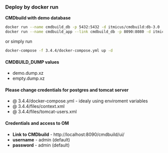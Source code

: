 ### Deploy by docker run
**CMDbuild with demo database**  
```bash
docker run --name cmdbuild_db -p 5432:5432 -d itmicus/cmdbuild:db-3.0
docker run --name cmdbuild_app --link cmdbuild_db -p 8090:8080 -d itmicus/cmdbuild:app-3.4.4
``` 
or simply run
```bash
docker-compose -f 3.4.4/docker-compose.yml up -d
```  

#### CMDBUILD_DUMP values
* demo.dump.xz
* empty.dump.xz

#### Please change credentials for postgres and tomcat server
* @ 3.4.4/docker-compose.yml - idealy using enviroment variables
* @ 3.4.4/files/context.xml
* @ 3.4.4/files/tomcat-users.xml

#### Credentials and access to OM
* **Link to CMDbuild** - http://localhost:8090/cmdbuild/ui/
* **username** - admin (default)
* **password** - admin (default)